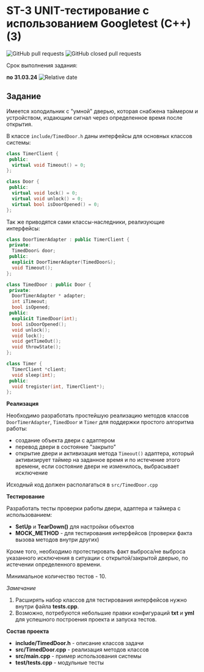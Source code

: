# ST-3 UNIT-тестирование с использованием Googletest (C++) (3)


![GitHub pull requests](https://img.shields.io/github/issues-pr/UNN-CS/ST-3)
![GitHub closed pull requests](https://img.shields.io/github/issues-pr-closed/UNN-CS/ST-3)

Срок выполнения задания:

**по 31.03.24** ![Relative date](https://img.shields.io/date/1711918800)


## Задание

Имеется холодильник с "умной" дверью, которая снабжена таймером и устройством, издающим сигнал через определенное время после открытия. 

В классе `include/TimedDoor.h` даны интерфейсы для основных классов системы:

```c++
class TimerClient {
 public:
  virtual void Timeout() = 0;
};

class Door {
 public:
  virtual void lock() = 0;
  virtual void unlock() = 0;
  virtual bool isDoorOpened() = 0;
};
```

Так же приводятся сами классы-наследники, реализующие интерфейсы:

```c++
class DoorTimerAdapter : public TimerClient {
 private:
  TimedDoor& door;
 public:
  explicit DoorTimerAdapter(TimedDoor&);
  void Timeout();
};

class TimedDoor : public Door {
 private:
  DoorTimerAdapter * adapter;
  int iTimeout;
  bool isOpened;
 public:
  explicit TimedDoor(int);
  bool isDoorOpened();
  void unlock();
  void lock();
  void getTimeOut();
  void throwState();
};

class Timer {
  TimerClient *client;
  void sleep(int);
 public:
  void tregister(int, TimerClient*);
};
``` 

**Реализация**

Необходимо разработать простейшую реализацию методов классов `DoorTimerAdapter`, `TimedDoor` и `Timer` для поддержки простого алгоритма работы:

- создание объекта двери с адаптером
- перевод двери в состояние "закрыто"
- открытие двери и активизация метода `Timeout()` адаптера, который активизирует таймер на заданное время и по истечение этого времени, если состояние двери не изменилось, выбрасывает исключение

Исходный код должен располагаться в `src/TimedDoor.cpp`


**Тестирование**

Разработать тесты проверки работы двери, адаптера и таймера с использованием:

- **SetUp** и **TearDown()** для настройки объектов
- **MOCK_METHOD** - для тестирования интерфейсов (проверки факта вызова методов внутри других)

Кроме того, необходимо протестировать факт выброса/не выброса указанного исключения в ситуации с открытой/закрытой дверью, по истечении определенного времени.

Минимальное количество тестов - 10.

*Замечание*

1. Расширять набор классов для тестирования интерфейсов нужно внутри файла **tests.cpp**.
2. Возможно, потребуются небольшие правки конфигураций **txt** и **yml** для успешного построения проекта и запуска тестов.


**Состав проекта**

- **include/TimedDoor.h** - описание классов задачи
- **src/TimedDoor.cpp** - реализация методов классов
- **src/main.cpp** - пример использования системы
- **test/tests.cpp** - модульные тесты 




 


